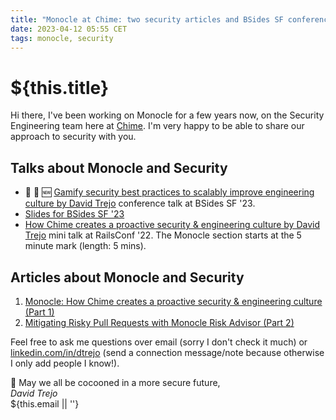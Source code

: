 ```yaml
---
title: "Monocle at Chime: two security articles and BSides SF conference video and slides"
date: 2023-04-12 05:55 CET
tags: monocle, security
---
```

# ${this.title}

Hi there, 
I've been working on Monocle for a few years now, on the Security Engineering team here at [Chime](https://www.chime.com).
I'm very happy to be able to share our approach to security with you.

## Talks about Monocle and Security
- 🎉 🥳 🆕 [Gamify security best practices to scalably improve engineering culture by David Trejo](https://youtu.be/gt9EtpsA2lY) conference talk at BSides SF '23.
- [Slides for BSides SF '23](https://docs.google.com/presentation/d/1Jy-SvTuXItTH7Vpqq8O0anp4-FQKiZUShOcBeWxYowk/edit)
- [How Chime creates a proactive security & engineering culture by David Trejo](https://www.youtube.com/watch?v=TmRyZ7FB-HA) mini talk at RailsConf '22. The Monocle section starts at the 5 minute mark (length: 5 mins).

## Articles about Monocle and Security
1. [Monocle: How Chime creates a proactive security & engineering culture (Part 1)](https://medium.com/life-at-chime/monocle-how-chime-creates-a-proactive-security-engineering-culture-part-1-dedd3846127f)
2. [Mitigating Risky Pull Requests with Monocle Risk Advisor (Part 2)](https://medium.com/life-at-chime/mitigating-risky-pull-requests-with-monocle-risk-advisor-part-2-7013e1485bf2)

Feel free to ask me questions over email (sorry I don't check it much) or  [linkedin.com/in/dtrejo](https://www.linkedin.com/in/dtrejo) (send a connection message/note because otherwise I only add people I know!).

🥂 May we all be cocooned in a more secure future,  
_David Trejo_  
${this.email || ''}
